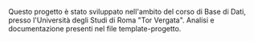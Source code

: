 Questo progetto è stato sviluppato nell'ambito del corso di Base di Dati, presso l'Università degli Studi di Roma "Tor Vergata". 
Analisi e documentazione presenti nel file template-progetto.
